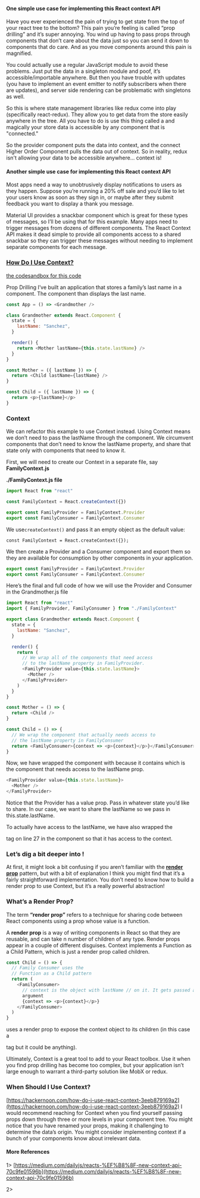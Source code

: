 #### One simple use case for implementing this React context API

Have you ever experienced the pain of trying to get state from the top of your react tree to the bottom? This pain you’re feeling is called “prop drilling” and it’s super annoying. You wind up having to pass props through components that don’t care about the data just so you can send it down to components that do care. And as you move components around this pain is magnified.

You could actually use a regular JavaScript module to avoid these problems. Just put the data in a singleton module and poof, it’s accessible/importable anywhere. But then you have trouble with updates (you have to implement an event emitter to notify subscribers when there are updates), and server side rendering can be problematic with singletons as well.

So this is where state management libraries like redux come into play (specifically react-redux). They allow you to get data from the store easily anywhere in the tree. All you have to do is use this thing called a <Provider /> and magically your store data is accessible by any component that is "connected."

So the provider component puts the data into context, and the connect Higher Order Component pulls the data out of context. So in reality, redux isn't allowing your data to be accessible anywhere... context is!

#### Another simple use case for implementing this React context API

Most apps need a way to unobtrusively display notifications to users as they happen. Suppose you’re running a 20% off sale and you’d like to let your users know as soon as they sign in, or maybe after they submit feedback you want to display a thank you message.

Material UI provides a snackbar component which is great for these types of messages, so I’ll be using that for this example.
Many apps need to trigger messages from dozens of different components. The React Context API makes it dead simple to provide all components access to a shared snackbar so they can trigger these messages without needing to implement separate components for each message.

### [How Do I Use Context?](https://hackernoon.com/how-do-i-use-react-context-3eeb879169a2)

[the codesandbox for this code](https://codesandbox.io/s/04l03y3q9v)

Prop Drilling
I’ve built an application that stores a family’s last name in a <Grandmother /> component. The <Child /> component than displays the last name.

```js
const App = () => <Grandmother />

class Grandmother extends React.Component {
  state = {
    lastName: "Sanchez",
  }

  render() {
    return <Mother lastName={this.state.lastName} />
  }
}

const Mother = ({ lastName }) => {
  return <Child lastName={lastName} />
}

const Child = ({ lastName }) => {
  return <p>{lastName}</p>
}
```

### Context

We can refactor this example to use Context instead. Using Context means we don’t need to pass the lastName through the <Mother /> component. We circumvent components that don’t need to know the lastName property, and share that state only with components that need to know it.

First, we will need to create our Context in a separate file, say **FamilyContext.js**

**./FamilyContext.js file**

```js
import React from "react"

const FamilyContext = React.createContext({})

export const FamilyProvider = FamilyContext.Provider
export const FamilyConsumer = FamilyContext.Consumer
```

We use`createContext()` and pass it an empty object as the default value:

`const FamilyContext = React.createContext({});`

We then create a Provider and a Consumer component and export them so they are available for consumption by other components in your application.

```js
export const FamilyProvider = FamilyContext.Provider
export const FamilyConsumer = FamilyContext.Consumer
```

Here’s the final and full code of how we will use the Provider and Consumer in the Grandmother.js file

```js
import React from "react"
import { FamilyProvider, FamilyConsumer } from "./FamilyContext"

export class Grandmother extends React.Component {
  state = {
    lastName: "Sanchez",
  }

  render() {
    return (
      // We wrap all of the components that need access
      // to the lastName property in FamilyProvider.
      <FamilyProvider value={this.state.lastName}>
        <Mother />
      </FamilyProvider>
    )
  }
}

const Mother = () => {
  return <Child />
}

const Child = () => {
  // We wrap the component that actually needs access to
  // the lastName property in FamilyConsumer
  return <FamilyConsumer>{context => <p>{context}</p>}</FamilyConsumer>
}
```

Now, we have wrapped the <Mother /> component with <FamilyProvider /> because it contains <Child /> which is the component that needs access to the lastName prop.

```js
<FamilyProvider value={this.state.lastName}>
  <Mother />
</FamilyProvider>
```

Notice that the Provider has a value prop. Pass in whatever state you’d like to share. In our case, we want to share the lastName so we pass in this.state.lastName.

To actually have access to the lastName, we have also wrapped the <p> tag on line 27 in the <FamilyConsumer /> component so that it has access to the context.

### Let’s dig a bit deeper into <FamilyConsumer />!

At first, it might look a bit confusing if you aren’t familiar with the **[render prop](https://reactjs.org/docs/render-props.html)** pattern, but with a bit of explanation I think you might find that it’s a fairly straightforward implementation. You don’t need to know how to build a render prop to use Context, but it’s a really powerful abstraction!

### What’s a Render Prop?

The term **“render prop”** refers to a technique for sharing code between React components using a prop whose value is a function.

A **render prop** is a way of writing components in React so that they are reusable, and can take n number of children of any type. Render props appear in a couple of different disguises. Context implements a Function as a Child Pattern, which is just a render prop called children.

```js
const Child = () => {
  // Family Consumer uses the
  // Function as a Child pattern
  return (
    <FamilyConsumer>
      // context is the object with lastName // on it. It gets passed as an
      argument
      {context => <p>{context}</p>}
    </FamilyConsumer>
  )
}
```

<FamilyConsumer /> uses a render prop to expose the context object to its children (in this case a <p /> tag but it could be anything).

Ultimately, Context is a great tool to add to your React toolbox. Use it when you find prop drilling has become too complex, but your application isn’t large enough to warrant a third-party solution like MobX or redux.

### When Should I Use Context?

[https://hackernoon.com/how-do-i-use-react-context-3eeb879169a2](https://hackernoon.com/how-do-i-use-react-context-3eeb879169a2)
I would recommend reaching for Context when you find yourself passing props down through three or more levels in your component tree. You might notice that you have renamed your props, making it challenging to determine the data’s origin. You might consider implementing context if a bunch of your components know about irrelevant data.

#### More References

1> [https://medium.com/dailyjs/reacts-%EF%B8%8F-new-context-api-70c9fe01596b](https://medium.com/dailyjs/reacts-%EF%B8%8F-new-context-api-70c9fe01596b)

2>
